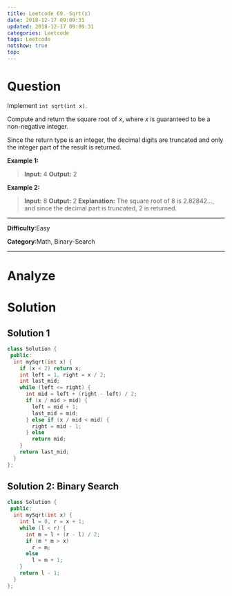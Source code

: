```yaml
---
title: Leetcode 69. Sqrt(x)
date: 2018-12-17 09:09:31
updated: 2018-12-17 09:09:31
categories: Leetcode
tags: Leetcode
notshow: true
top:
---
```


# Question

Implement  `int sqrt(int x)`.

Compute and return the square root of  _x_, where _x_ is guaranteed to be a non-negative integer.

Since the return type is an integer, the decimal digits are truncated and only the integer part of the result is returned.

**Example 1:**

> **Input:** 4
> **Output:** 2

**Example 2:**

> **Input:** 8
> **Output:** 2
> **Explanation:** The square root of 8 is 2.82842..., and since the decimal part is truncated, 2 is returned.

----------

**Difficulty**:Easy

**Category**:Math, Binary-Search

<!-- more -->

------------

# Analyze

# Solution

## Solution 1

```cpp
class Solution {
 public:
  int mySqrt(int x) {
    if (x < 2) return x;
    int left = 1, right = x / 2;
    int last_mid;
    while (left <= right) {
      int mid = left + (right - left) / 2;
      if (x / mid > mid) {
        left = mid + 1;
        last_mid = mid;
      } else if (x / mid < mid) {
        right = mid - 1;
      } else
        return mid;
    }
    return last_mid;
  }
};
```

## Solution 2: Binary Search

```cpp
class Solution {
 public:
  int mySqrt(int x) {
    int l = 0, r = x + 1;
    while (l < r) {
      int m = l + (r - l) / 2;
      if (m * m > x)
        r = m;
      else
        l = m + 1;
    }
    return l - 1;
  }
};
```